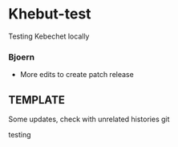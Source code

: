 # Khebut-test

Testing Kebechet locally

### Bjoern

* More edits to create patch release

## TEMPLATE

Some updates, check with unrelated histories git

testing